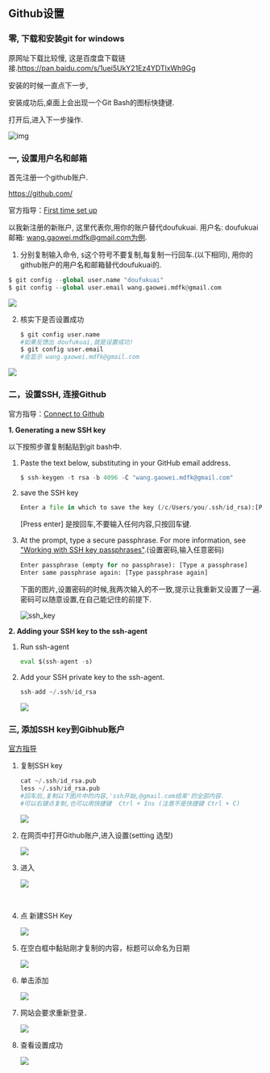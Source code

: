 

## Github设置



### 零, 下载和安装git for windows

原网址下载比较慢, 这是百度盘下载链接.https://pan.baidu.com/s/1uei5UkY21Ez4YDTlxWh9Gg

安装的时候一直点下一步,

安装成功后,桌面上会出现一个Git Bash的图标快捷键.

打开后,进入下一步操作.

![img](https://timgsa.baidu.com/timg?image&quality=80&size=b9999_10000&sec=1520751797325&di=1a37c77bbe3b74af24773da85ae8dd36&imgtype=jpg&src=http%3A%2F%2Fimg1.imgtn.bdimg.com%2Fit%2Fu%3D252142561%2C2985088589%26fm%3D214%26gp%3D0.jpg)



### 一, 设置用户名和邮箱

首先注册一个github账户.

https://github.com/

官方指导：[First time set up](https://git-scm.com/book/en/v2/Getting-Started-First-Time-Git-Setup)

以我新注册的新账户, 这里代表你,用你的账户替代doufukuai.
用户名: doufukuai
邮箱: wang.gaowei.mdfk@gmail.com为例.

1. 分别复制输入命令, `$`这个符号不要复制,每复制一行回车.(以下相同), 用你的github账户的用户名和邮箱替代doufukuai的.

```python
$ git config --global user.name "doufukuai"
$ git config --global user.email wang.gaowei.mdfk@gmail.com
```

![](https://ws2.sinaimg.cn/large/006tNc79ly1fp2chmedkmj30lm064js2.jpg)

2. 核实下是否设置成功

   ```python
   $ git config user.name
   #如果反馈出 doufukuai,就是设置成功!
   $ git config user.email
   #会显示 wang.gaowei.mdfk@gmail.com
   ```

![](https://ws2.sinaimg.cn/large/006tNc79ly1fp2ci6gju3j30k80ak0tm.jpg)



### 二，设置SSH, 连接Github

官方指导：[Connect to Github](https://help.github.com/articles/connecting-to-github-with-ssh/)

**1. Generating a new SSH key**

以下按照步骤复制黏贴到git bash中.

1. Paste the text below, substituting in your GitHub email address.

   ```python
   $ ssh-keygen -t rsa -b 4096 -C "wang.gaowei.mdfk@gmail.com"
   ```

2. save the SSH key

   ```python
   Enter a file in which to save the key (/c/Users/you/.ssh/id_rsa):[Press enter] 
   ```

   [Press enter] 是按回车,不要输入任何内容,只按回车键.

3. At the prompt, type a secure passphrase. For more information, see ["Working with SSH key passphrases"](https://help.github.com/articles/working-with-ssh-key-passphrases).(设置密码,输入任意密码)

   ```python
   Enter passphrase (empty for no passphrase): [Type a passphrase]
   Enter same passphrase again: [Type passphrase again]
   ```

   下面的图片,设置密码的时候,我两次输入的不一致,提示让我重新又设置了一遍.
   密码可以随意设置,在自己能记住的前提下.

   ![ssh_key](https://ws1.sinaimg.cn/large/006tNc79ly1fp2cizjxkxj30s40jowgm.jpg)

**2. Adding your SSH key to the ssh-agent**

1. Run ssh-agent 

   ```python
   eval $(ssh-agent -s)
   ```

2. Add your SSH private key to the ssh-agent.

   ```python
   ssh-add ~/.ssh/id_rsa
   ```

    ![](https://ws4.sinaimg.cn/large/006tNc79ly1fp2cq1l0dnj30oy05p74h.jpg)


### 三, 添加SSH key到Gibhub账户

[官方指导](https://help.github.com/articles/adding-a-new-ssh-key-to-your-github-account/)

1. 复制SSH key

   ```python
   cat ~/.ssh/id_rsa.pub 
   less ~/.ssh/id_rsa.pub 
   #回车后,复制以下图片中的内容,'ssh开始,@gmail.com结束'的全部内容.
   #可以右键点复制,也可以用快捷键  Ctrl + Ins (注意不是快捷键 Ctrl + C)
   ```

   ![](https://ws2.sinaimg.cn/large/006tNc79ly1fp2cqrpi0cj30s306nwfi.jpg)

2. 在网页中打开Github账户,进入设置(setting 选型)

   ![](https://ws4.sinaimg.cn/large/006tNc79ly1fp2crfvy39j30b50fhdh6.jpg)

3. 进入

   ![](https://ws2.sinaimg.cn/large/006tNc79ly1fp2cv6ymffj30ul0g9q46.jpg)

   ​

4. 点 新建SSH Key

   ![](https://ws1.sinaimg.cn/large/006tNc79ly1fp2cvnwyy7j30tj0gy3zw.jpg)

5. 在空白框中黏贴刚才复制的内容，标题可以命名为日期

   ![](https://ws3.sinaimg.cn/large/006tNc79ly1fp2cw1s42ej30su0g4dhf.jpg)

6. 单击添加

   ![](https://ws3.sinaimg.cn/large/006tNc79ly1fp2cwmgf5mj30sc0dqdia.jpg)

7. 网站会要求重新登录．

   ![](https://ws2.sinaimg.cn/large/006tNc79ly1fp2cwyehd3j30uv0krad7.jpg)

8. 查看设置成功

   ![](https://ws3.sinaimg.cn/large/006tNc79ly1fp2cxfyzfej30st0cqta3.jpg)






